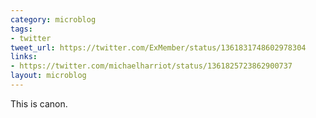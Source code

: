 ```yaml
---
category: microblog
tags:
- twitter
tweet_url: https://twitter.com/ExMember/status/1361831748602978304
links:
- https://twitter.com/michaelharriot/status/1361825723862900737
layout: microblog
---
```

This is canon.
